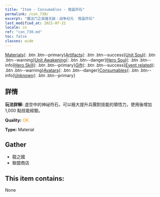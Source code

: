 ```yaml
---
title: "Item - Consumables - 橙晶符石"
permalink: /con_730/
excerpt: "魔法门之英雄无敌：战争纪元  橙晶符石"
last_modified_at: 2021-07-21
locale: cn
ref: "con_730.md"
toc: false
classes: wide
---
```

 [Materials](/ItemsCN/){: .btn .btn--primary}[Artifacts](/ItemsCN/Artifacts/){: .btn .btn--success}[Unit Soul](/ItemsCN/UnitSoul/){: .btn .btn--warning}[Unit Awakening](/ItemsCN/UnitAwakening/){: .btn .btn--danger}[Hero Soul](/ItemsCN/HeroSoul/){: .btn .btn--info}[Hero Skill](/ItemsCN/HeroSkill/){: .btn .btn--primary}[Gift](/ItemsCN/Gift/){: .btn .btn--success}[Event related](/ItemsCN/Events/){: .btn .btn--warning}[Avatars](/ItemsCN/Avatars/){: .btn .btn--danger}[Consumables](/ItemsCN/Consumables/){: .btn .btn--info}[Unknown](/ItemsCN/Unknown/){: .btn .btn--primary}

## 詳情
 **玩法詳解:** 虛空中的神祕符石，可以極大提升兵團對技能的領悟力，使用後增加 1,000 點技能經驗。

 **Quality:** <span style="color: #FF8C00">OK</span>

 **Type:** Material

## Gather

*    龍之國 
*    聯盟商店 

## This item contains:

  None

